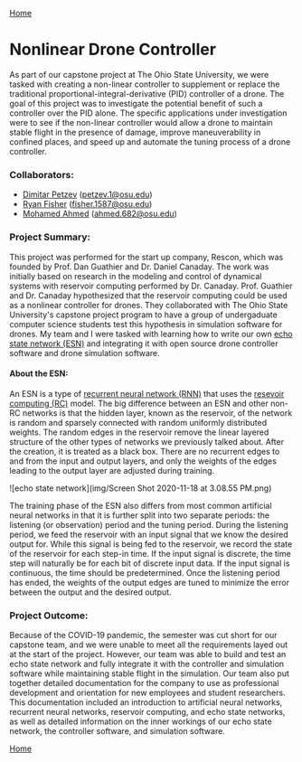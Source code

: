 [Home](https://vanfleet0351.github.io/Kyle-Van-Fleet-Portfolio/)

# Nonlinear Drone Controller
  As part of our capstone project at The Ohio State University, we were tasked with creating a non-linear controller to supplement or replace the traditional proportional-integral-derivative (PID) controller of a drone. The goal of this project was to investigate the potential benefit of such a controller over the PID alone. The specific applications under investigation were to see if the non-linear controller would allow a drone to maintain stable flight in the presence of damage, improve maneuverability in confined places, and speed up and automate the tuning process of a drone controller.

### Collaborators:
* [Dimitar Petzev](https://github.com/dpetzev) (petzev.1@osu.edu)
* [Ryan Fisher](https://github.com/rfeesh) (fisher.1587@osu.edu)
* [Mohamed Ahmed](https://github.com/hamadanoor9) (ahmed.682@osu.edu)


### Project Summary:
  This project was performed for the start up company, Rescon, which was founded by Prof. Dan Guathier and Dr. Daniel Canaday. The work was initially based on research in the modeling and control of dynamical systems with reservoir computing performed by Dr. Canaday. Prof. Guathier and Dr. Canaday hypothesized that the reservoir computing could be used as a nonlinear controller for drones. They collaborated with The Ohio State University's capstone project program to have a group of undergaduate computer science students test this hypothesis in simulation software for drones. My team and I were tasked with learning how to write our own [echo state network (ESN)](https://en.wikipedia.org/wiki/Echo_state_network) and integrating it with open source drone controller software and drone simulation software.

#### About the ESN:
  An ESN is a type of [recurrent neural network (RNN)](https://en.wikipedia.org/wiki/Recurrent_neural_network) that uses the [resevoir computing (RC)](https://en.wikipedia.org/wiki/Reservoir_computing) model. The big difference between an ESN and other non-RC networks is that the hidden layer, known as the reservoir, of the network is random and sparsely connected with random uniformly distributed weights. The random edges in the reservoir remove the linear layered structure of the other types of networks we previously talked about. After the creation, it is treated as a black box. There are no recurrent edges to and from the input and output layers, and only the weights of the edges leading to the output layer are adjusted during training.
  
![echo state network](img/Screen Shot 2020-11-18 at 3.08.55 PM.png)
  
  The training phase of the ESN also differs from most common artificial neural networks in that it is further split into two separate periods: the listening (or observation) period and the tuning period. During the listening period, we feed the reservoir with an input signal that we know the desired output for. While this signal is being fed to the reservoir, we record the state of the reservoir for each step-in time. If the input signal is discrete, the time step will naturally be for each bit of discrete input data. If the input signal is continuous, the time should be predetermined. Once the listening period has ended, the weights of the output edges are tuned to minimize the error between the output and the desired output.
  
### Project Outcome:
Because of the COVID-19 pandemic, the semester was cut short for our capstone team, and we were unable to meet all the requirements layed out at the start of the project. However, our team was able to build and test an echo state network and fully integrate it with the controller and simulation software while maintaining stable flight in the simulation. Our team also put together detailed documentation for the company to use as professional development and orientation for new employees and student researchers. This documentation included an introduction to artificial neural networks, recurrent neural networks, reservoir computing, and echo state networks, as well as detailed information on the inner workings of our echo state network, the controller software, and simulation software. 




[Home](https://vanfleet0351.github.io/Kyle-Van-Fleet-Portfolio/)
